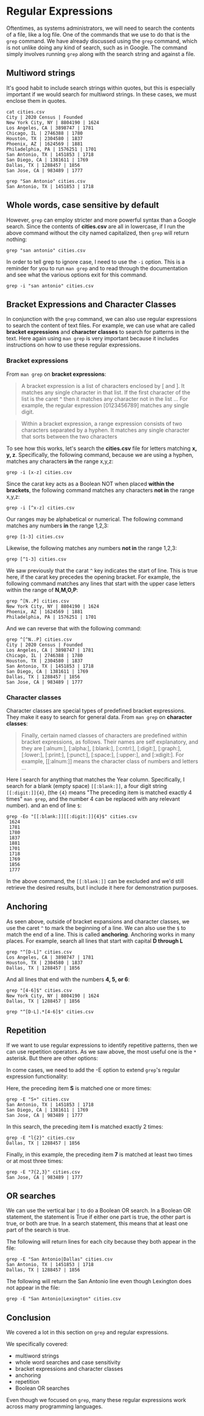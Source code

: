 # Regular Expressions

Oftentimes, as systems administrators,
we will need to search the contents of a file, like a log file.
One of the commands that we use to do that is the ``grep`` command.
We have already discussed using the ``grep`` command,
which is not unlike doing any kind of search,
such as in Google.
The command simply involves running ``grep``
along with the search string and against a file.

## Multiword strings

It's good habit to include search strings within quotes,
but this is especially important if
we would search for multiword strings.
In these cases, we must enclose them in quotes.

```
cat cities.csv
City | 2020 Census | Founded
New York City, NY | 8804190 | 1624
Los Angeles, CA | 3898747 | 1781
Chicago, IL | 2746388 | 1780
Houston, TX | 2304580 | 1837
Phoenix, AZ | 1624569 | 1881
Philadelphia, PA | 1576251 | 1701
San Antonio, TX | 1451853 | 1718
San Diego, CA | 1381611 | 1769
Dallas, TX | 1288457 | 1856
San Jose, CA | 983489 | 1777

grep "San Antonio" cities.csv
San Antonio, TX | 1451853 | 1718
```

## Whole words, case sensitive by default

However, ``grep`` can employ stricter and
more powerful syntax than a Google search.
Since the contents of **cities.csv** are all in lowercase,
if I run the above command without the city named capitalized,
then ``grep`` will return nothing:

```
grep "san antonio" cities.csv
```

In order to tell grep to ignore case,
I need to use the ``-i`` option.
This is a reminder for you to run ``man grep`` and
to read through the documentation and
see what the various options exit for this command.

```
grep -i "san antonio" cities.csv
```

## Bracket Expressions and Character Classes

In conjunction with the ``grep`` command,
we can also use regular expressions to search the content of text files.
For example, we can use what are called **bracket expressions** and
**character classes** to search for patterns in the text.
Here again using ``man grep`` is very important because
it includes instructions on how to use these regular expressions.

### Bracket expressions

From ``man grep`` on **bracket expressions**:

> A  bracket  expression  is  a  list  of  characters  enclosed  by  [ and ].
> It matches any single character in that list.  If the first character of the
> list is the caret ^ then it matches any character not in the list ... For
> example, the regular expression [0123456789] matches any single digit.

> Within a bracket expression, a range expression consists of two characters
> separated by a hyphen. It matches any single character that sorts between the
> two characters

To see how this works, let's search the **cities.csv** file
for letters matching **x, y, z**.
Specifically, the following command,
because we are using a hyphen,
matches any characters **in** the range x,y,z:

```
grep -i [x-z] cities.csv 
```

Since the carat key acts as a Boolean NOT
when placed **within the brackets**,
the following command matches any
characters **not in** the range x,y,z:

```
grep -i [^x-z] cities.csv
```

Our ranges may be alphabetical or numerical.
The following command matches any numbers **in** the range 1,2,3:

```
grep [1-3] cities.csv
```

Likewise, the following matches any numbers **not in** the range 1,2,3:

```
grep [^1-3] cities.csv
```

We saw previously that the carat ``^`` key indicates
the start of line.
This is true here,
if the carat key precedes the opening bracket.
For example, the following command matches
any lines that start with the upper case letters
within the range of **N,M,O,P**:

```
grep ^[N..P] cities.csv
New York City, NY | 8804190 | 1624
Phoenix, AZ | 1624569 | 1881
Philadelphia, PA | 1576251 | 1701
```

And we can reverse that with the following command:

```
grep ^[^N..P] cities.csv
City | 2020 Census | Founded
Los Angeles, CA | 3898747 | 1781
Chicago, IL | 2746388 | 1780
Houston, TX | 2304580 | 1837
San Antonio, TX | 1451853 | 1718
San Diego, CA | 1381611 | 1769
Dallas, TX | 1288457 | 1856
San Jose, CA | 983489 | 1777
```

### Character classes

Character classes are special types of predefined 
bracket expressions.
They make it easy to search for general data.
From ``man grep`` on **character classes**:

> Finally, certain named classes of characters are predefined
> within bracket expressions, as follows.
> Their names are self explanatory, and they are
> [:alnum:], [:alpha:], [:blank:], [:cntrl:],
> [:digit:], [:graph:], [:lower:], [:print:],
> [:punct:], [:space:], [:upper:], and [:xdigit:].
> For example, [[:alnum:]] means the character class
> of numbers and letters ... 

Here I search for anything that matches the Year column.
Specifically, I search for a blank (empty space) ``[[:blank:]]``,
a four digit string ``[[:digit:]]{4}``,
(the ``{4}`` means "The preceding item is
matched exactly 4 times" ``man grep``,
and the number 4 can be replaced with any relevant number).
and an end of line ``$``:

```
grep -Eo "[[:blank:]][[:digit:]]{4}$" cities.csv 
 1624
 1781
 1780
 1837
 1881
 1701
 1718
 1769
 1856
 1777
```

In the above command, the ``[[:blank:]]`` can be excluded and
we'd still retrieve the desired results, but
I include it here for demonstration purposes.

## Anchoring

As seen above, outside of bracket expansions and character classes,
we use the caret ``^`` to mark the beginning of a line.
We can also use the ``$`` to match the end of a line.
This is called **anchoring**.
Anchoring works in many places.
For example, search all lines that start with capital **D through L**

```
grep "^[D-L]" cities.csv
Los Angeles, CA | 3898747 | 1781
Houston, TX | 2304580 | 1837
Dallas, TX | 1288457 | 1856
```

And all lines that end with the numbers **4, 5, or 6**:

```
grep "[4-6]$" cities.csv
New York City, NY | 8804190 | 1624
Dallas, TX | 1288457 | 1856
```

```
grep "^[D-L].*[4-6]$" cities.csv
```

## Repetition

If we want to use regular expressions to identify repetitive patterns,
then we can use repetition operators.
As we saw above,
the most useful one is the ``*`` asterisk.
But there are other options:

In come cases, we need to add the -E option
to extend ``grep``'s regular expression functionality:

Here, the preceding item **S** is matched one or more times:

```
grep -E "S+" cities.csv
San Antonio, TX | 1451853 | 1718
San Diego, CA | 1381611 | 1769
San Jose, CA | 983489 | 1777
```

In this search, the preceding item **l** is
matched exactly 2 times:

```
grep -E "l{2}" cities.csv
Dallas, TX | 1288457 | 1856
```

Finally, in this example, the preceding item **7** is matched 
at least two times or at most three times:

```
grep -E "7{2,3}" cities.csv
San Jose, CA | 983489 | 1777
```

## OR searches

We can use the vertical bar ``|`` to do a Boolean OR search.
In a Boolean OR statement, the statement is True if either
one part is true, the other part is true, or both are true.
In a search statement, this means that at least one part
of the search is true.

The following will return lines for each city because they
both appear in the file:

```
grep -E "San Antonio|Dallas" cities.csv
San Antonio, TX | 1451853 | 1718
Dallas, TX | 1288457 | 1856
```

The following will return the San Antonio line even though
Lexington does not appear in the file:

```
grep -E "San Antonio|Lexington" cities.csv
```

## Conclusion

We covered a lot in this section on ``grep`` and regular expressions.

We specifically covered:

- multiword strings
- whole word searches and case sensitivity
- bracket expressions and character classes
- anchoring
- repetition
- Boolean OR searches

Even though we focused on ``grep``,
many these regular expressions work across many programming languages.

